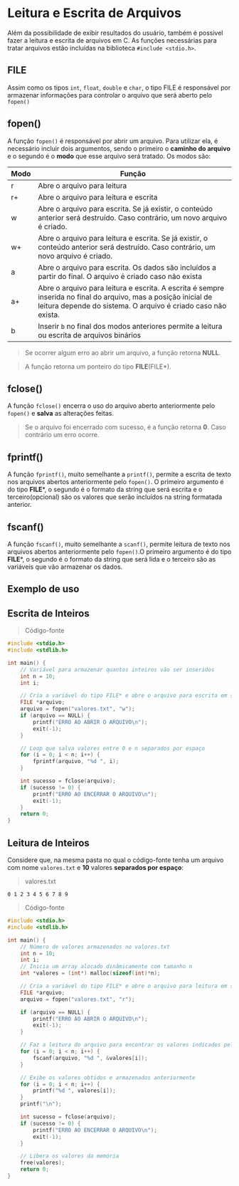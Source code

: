 # Leitura e Escrita de Arquivos

Além da possibilidade de exibir resultados do usuário, também é possivel fazer a leitura e escrita de arquivos em C. As funções necessárias para tratar arquivos estão incluídas na biblioteca `#include <stdio.h>`.

## FILE

Assim como os tipos `int`, `float`, `double` e `char`, o tipo FILE é responsável por armazenar informações para controlar o arquivo que será aberto pelo `fopen()`

## fopen()

A função `fopen()` é responsável por abrir um arquivo. Para utilizar ela, é necessário incluir dois argumentos, sendo o primeiro o **caminho do arquivo** e o segundo é o **modo** que esse arquivo será tratado. Os modos são:

| Modo | Função |
| ---- | ------ |
| r | Abre o arquivo para leitura |
| r+ | Abre o arquivo para leitura e escrita |
| w | Abre o arquivo para escrita. Se já existir, o conteúdo anterior será destruído. Caso contrário, um novo arquivo é criado. |
| w+ | Abre o arquivo para leitura e escrita. Se já existir, o conteúdo anterior será destruído. Caso contrário, um novo arquivo é criado. |
| a | Abre o arquivo para escrita. Os dados são incluídos a partir do final. O arquivo é criado caso não exista |
| a+ | Abre o arquivo para leitura e escrita. A escrita é sempre inserida no final do arquivo, mas a posição inicial de leitura depende do sistema. O arquivo é criado caso não exista. |
| b | Inserir `b` no final dos modos anteriores permite a leitura ou escrita de arquivos binários |  

> Se ocorrer algum erro ao abrir um arquivo, a função retorna **NULL**.

> A função retorna um ponteiro do tipo **FILE**(FILE*).

## fclose()

A função `fclose()` encerra o uso do arquivo aberto anteriormente pelo `fopen()` e **salva** as alterações feitas.

> Se o arquivo foi encerrado com sucesso, é a função retorna **0**. Caso contrário um erro ocorre.

## fprintf()

A função `fprintf()`, muito semelhante a `printf()`, permite a escrita de texto nos arquivos abertos anteriormente pelo `fopen()`. O primeiro argumento é do tipo **FILE***, o segundo é o formato da string que será escrita e o terceiro(opcional) são os valores que serão incluídos na string formatada anterior.

## fscanf()

A função `fscanf()`, muito semelhante a `scanf()`, permite leitura de texto nos arquivos abertos anteriormente pelo `fopen()`.O primeiro argumento é do tipo **FILE***, o segundo é o formato da string que será lida e o terceiro são as variáveis que vão armazenar os dados.

## Exemplo de uso

## Escrita de Inteiros

> Código-fonte

```c
#include <stdio.h>
#include <stdlib.h>

int main() {
    // Variável para armazenar quantos inteiros vão ser inseridos
    int n = 10;
    int i;

    // Cria a variável do tipo FILE* e abre o arquivo para escrita em seguida
    FILE *arquivo;
    arquivo = fopen("valores.txt", "w");
    if (arquivo == NULL) {
        printf("ERRO AO ABRIR O ARQUIVO\n");
        exit(-1);
    }

    // Loop que salva valores entre 0 e n separados por espaço
    for (i = 0; i < n; i++) {
        fprintf(arquivo, "%d ", i);
    }

    int sucesso = fclose(arquivo);
    if (sucesso != 0) {
        printf("ERRO AO ENCERRAR O ARQUIVO\n");
        exit(-1);
    }
    return 0;
}
```

## Leitura de Inteiros

Considere que, na mesma pasta no qual o código-fonte tenha um arquivo com nome `valores.txt` e **10** valores **separados por espaço**:
> valores.txt
```
0 1 2 3 4 5 6 7 8 9
```

> Código-fonte

```c
#include <stdio.h>
#include <stdlib.h>

int main() {
    // Número de valores armazenados no valores.txt
    int n = 10;
    int i;
    // Inicia um array alocado dinâmicamente com tamanho n
    int *valores = (int*) malloc(sizeof(int)*n); 

    // Cria a variável do tipo FILE* e abre o arquivo para leitura em seguida
    FILE *arquivo;
    arquivo = fopen("valores.txt", "r");

    if (arquivo == NULL) {
        printf("ERRO AO ABRIR O ARQUIVO\n");
        exit(-1);
    }

    // Faz a leitura do arquivo para encontrar os valores indicados pelo formato da string
    for (i = 0; i < n; i++) {
        fscanf(arquivo, "%d ", &valores[i]);
    }

    // Exibe os valores obtidos e armazenados anteriormente
    for (i = 0; i < n; i++) {
        printf("%d ", valores[i]);
    }
    printf("\n");

    int sucesso = fclose(arquivo);
    if (sucesso != 0) {
        printf("ERRO AO ENCERRAR O ARQUIVO\n");
        exit(-1);
    }

    // Libera os valores da memória
    free(valores);
    return 0;
}
```